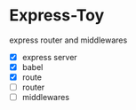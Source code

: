 # Express-Toy

express router and middlewares

- [x] express server
- [x] babel
- [x] route
- [ ] router
- [ ] middlewares
